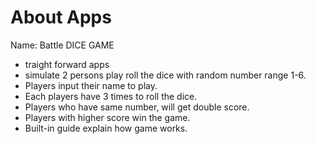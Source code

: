 # About Apps
Name: Battle DICE GAME

- traight forward apps
- simulate 2 persons play roll the dice with random number range 1-6.
- Players input their name to play.
- Each players have 3 times to roll the dice.
- Players who have same number, will get double score.
- Players with higher score win the game.
- Built-in guide explain how game works.

